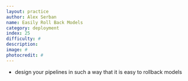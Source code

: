```yaml
---
layout: practice
author: Alex Serban
name: Easily Roll Back Models
category: deployment
index: 25
difficulty: #
description:
image: #
photocredit: #
---
```


- design your pipelines in such a way that it is easy to rollback models